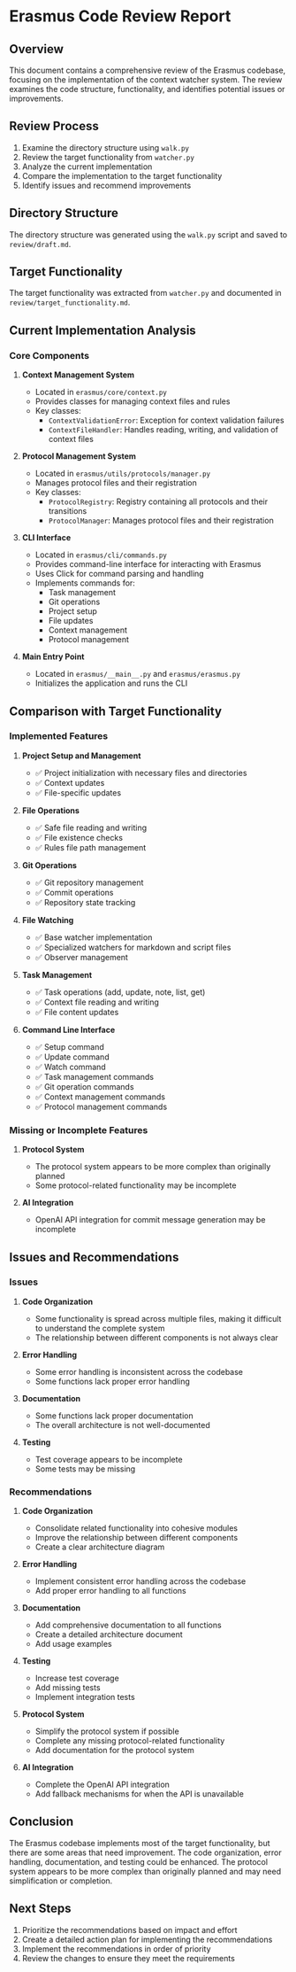 # Erasmus Code Review Report

## Overview

This document contains a comprehensive review of the Erasmus codebase, focusing on the implementation of the context watcher system. The review examines the code structure, functionality, and identifies potential issues or improvements.

## Review Process

1. Examine the directory structure using `walk.py`
2. Review the target functionality from `watcher.py`
3. Analyze the current implementation
4. Compare the implementation to the target functionality
5. Identify issues and recommend improvements

## Directory Structure

The directory structure was generated using the `walk.py` script and saved to `review/draft.md`.

## Target Functionality

The target functionality was extracted from `watcher.py` and documented in `review/target_functionality.md`.

## Current Implementation Analysis

### Core Components

1. **Context Management System**

   - Located in `erasmus/core/context.py`
   - Provides classes for managing context files and rules
   - Key classes:
     - `ContextValidationError`: Exception for context validation failures
     - `ContextFileHandler`: Handles reading, writing, and validation of context files

2. **Protocol Management System**

   - Located in `erasmus/utils/protocols/manager.py`
   - Manages protocol files and their registration
   - Key classes:
     - `ProtocolRegistry`: Registry containing all protocols and their transitions
     - `ProtocolManager`: Manages protocol files and their registration

3. **CLI Interface**

   - Located in `erasmus/cli/commands.py`
   - Provides command-line interface for interacting with Erasmus
   - Uses Click for command parsing and handling
   - Implements commands for:
     - Task management
     - Git operations
     - Project setup
     - File updates
     - Context management
     - Protocol management

4. **Main Entry Point**
   - Located in `erasmus/__main__.py` and `erasmus/erasmus.py`
   - Initializes the application and runs the CLI

## Comparison with Target Functionality

### Implemented Features

1. **Project Setup and Management**

   - ✅ Project initialization with necessary files and directories
   - ✅ Context updates
   - ✅ File-specific updates

2. **File Operations**

   - ✅ Safe file reading and writing
   - ✅ File existence checks
   - ✅ Rules file path management

3. **Git Operations**

   - ✅ Git repository management
   - ✅ Commit operations
   - ✅ Repository state tracking

4. **File Watching**

   - ✅ Base watcher implementation
   - ✅ Specialized watchers for markdown and script files
   - ✅ Observer management

5. **Task Management**

   - ✅ Task operations (add, update, note, list, get)
   - ✅ Context file reading and writing
   - ✅ File content updates

6. **Command Line Interface**
   - ✅ Setup command
   - ✅ Update command
   - ✅ Watch command
   - ✅ Task management commands
   - ✅ Git operation commands
   - ✅ Context management commands
   - ✅ Protocol management commands

### Missing or Incomplete Features

1. **Protocol System**

   - The protocol system appears to be more complex than originally planned
   - Some protocol-related functionality may be incomplete

2. **AI Integration**
   - OpenAI API integration for commit message generation may be incomplete

## Issues and Recommendations

### Issues

1. **Code Organization**

   - Some functionality is spread across multiple files, making it difficult to understand the complete system
   - The relationship between different components is not always clear

2. **Error Handling**

   - Some error handling is inconsistent across the codebase
   - Some functions lack proper error handling

3. **Documentation**

   - Some functions lack proper documentation
   - The overall architecture is not well-documented

4. **Testing**
   - Test coverage appears to be incomplete
   - Some tests may be missing

### Recommendations

1. **Code Organization**

   - Consolidate related functionality into cohesive modules
   - Improve the relationship between different components
   - Create a clear architecture diagram

2. **Error Handling**

   - Implement consistent error handling across the codebase
   - Add proper error handling to all functions

3. **Documentation**

   - Add comprehensive documentation to all functions
   - Create a detailed architecture document
   - Add usage examples

4. **Testing**

   - Increase test coverage
   - Add missing tests
   - Implement integration tests

5. **Protocol System**

   - Simplify the protocol system if possible
   - Complete any missing protocol-related functionality
   - Add documentation for the protocol system

6. **AI Integration**
   - Complete the OpenAI API integration
   - Add fallback mechanisms for when the API is unavailable

## Conclusion

The Erasmus codebase implements most of the target functionality, but there are some areas that need improvement. The code organization, error handling, documentation, and testing could be enhanced. The protocol system appears to be more complex than originally planned and may need simplification or completion.

## Next Steps

1. Prioritize the recommendations based on impact and effort
2. Create a detailed action plan for implementing the recommendations
3. Implement the recommendations in order of priority
4. Review the changes to ensure they meet the requirements
